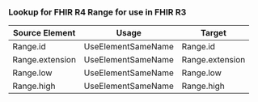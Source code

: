 ### Lookup for FHIR R4 Range for use in FHIR R3

| Source Element | Usage | Target |
| -------------- | ----- | ------ |
| Range.id | UseElementSameName | Range.id |
| Range.extension | UseElementSameName | Range.extension |
| Range.low | UseElementSameName | Range.low |
| Range.high | UseElementSameName | Range.high |
